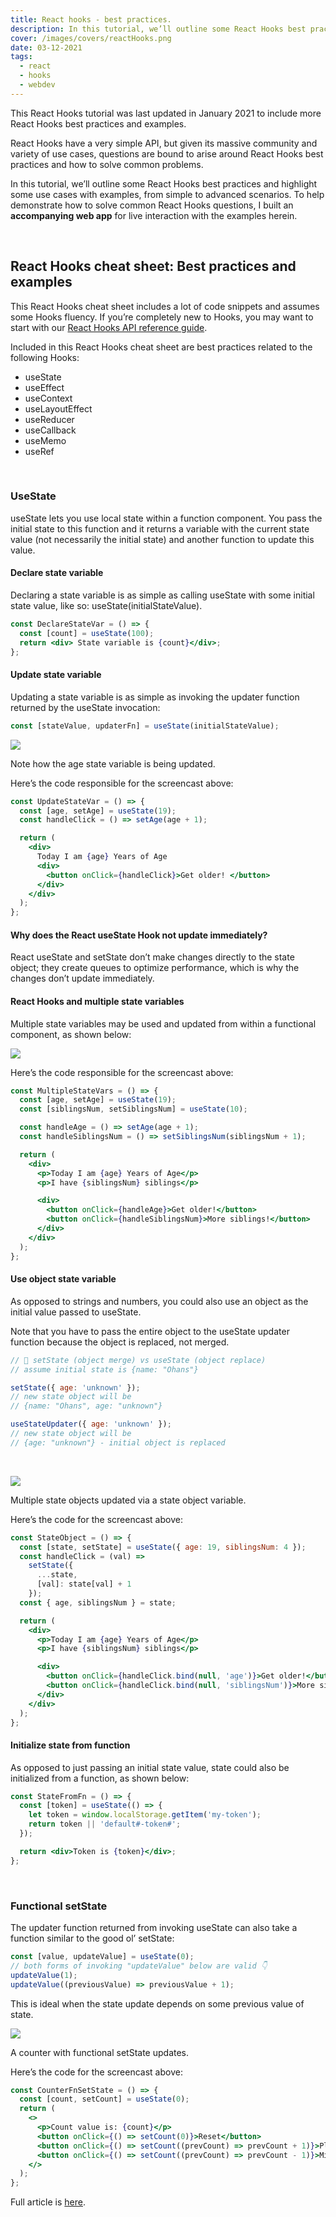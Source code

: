 ```yaml
---
title: React hooks - best practices.
description: In this tutorial, we’ll outline some React Hooks best practices and highlight some use cases with examples, from simple to advanced scenarios.
cover: /images/covers/reactHooks.png
date: 03-12-2021
tags:
  - react
  - hooks
  - webdev
---
```


<span class="md-detail">This React Hooks tutorial was last updated in January 2021 to include more React Hooks best practices and examples.</span>

React Hooks have a very simple API, but given its massive community and variety of use cases, questions are bound to arise around React Hooks best practices and how to solve common problems.

In this tutorial, we’ll outline some React Hooks best practices and highlight some use cases with examples, from simple to advanced scenarios. To help demonstrate how to solve common React Hooks questions, I built an **accompanying web app** for live interaction with the examples herein.

<br/>

## React Hooks cheat sheet: Best practices and examples

This React Hooks cheat sheet includes a lot of code snippets and assumes some Hooks fluency. If you’re completely new to Hooks, you may want to start with our <a href="https://blog.logrocket.com/react-reference-guide-hooks-api/" target="\_blank" rel="noopener noreferrer">React Hooks API reference guide</a>.

Included in this React Hooks cheat sheet are best practices related to the following Hooks:

- useState
- useEffect
- useContext
- useLayoutEffect
- useReducer
- useCallback
- useMemo
- useRef

<br/>

### UseState

useState lets you use local state within a function component. You pass the initial state to this function and it returns a variable with the current state value (not necessarily the initial state) and another function to update this value.

#### Declare state variable

Declaring a state variable is as simple as calling <span class="md-snippet">useState</span> with some initial state value, like so: <span class="md-snippet">useState(initialStateValue)</span>.

```jsx
const DeclareStateVar = () => {
  const [count] = useState(100);
  return <div> State variable is {count}</div>;
};
```

#### Update state variable

Updating a state variable is as simple as invoking the updater function returned by the <span class="md-snippet">useState</span> invocation:

```jsx
const [stateValue, updaterFn] = useState(initialStateValue);
```

![](/images/articles/reactHooks/updateStateVariable.gif)

<span class="md-detail">Note how the age state variable is being updated.</span>

Here’s the code responsible for the screencast above:

```jsx
const UpdateStateVar = () => {
  const [age, setAge] = useState(19);
  const handleClick = () => setAge(age + 1);

  return (
    <div>
      Today I am {age} Years of Age
      <div>
        <button onClick={handleClick}>Get older! </button>
      </div>
    </div>
  );
};
```

#### Why does the React <span class="md-snippet">useState</span> Hook not update immediately?

React <span class="md-snippet">useState</span> and <span class="md-snippet">setState</span> don’t make changes directly to the state object; they create queues to optimize performance, which is why the changes don’t update immediately.

#### React Hooks and multiple state variables

Multiple state variables may be used and updated from within a functional component, as shown below:

![](/images/articles/reactHooks/multipleStateVariables.gif)

Here’s the code responsible for the screencast above:

```jsx
const MultipleStateVars = () => {
  const [age, setAge] = useState(19);
  const [siblingsNum, setSiblingsNum] = useState(10);

  const handleAge = () => setAge(age + 1);
  const handleSiblingsNum = () => setSiblingsNum(siblingsNum + 1);

  return (
    <div>
      <p>Today I am {age} Years of Age</p>
      <p>I have {siblingsNum} siblings</p>

      <div>
        <button onClick={handleAge}>Get older!</button>
        <button onClick={handleSiblingsNum}>More siblings!</button>
      </div>
    </div>
  );
};
```

#### Use object state variable

As opposed to strings and numbers, you could also use an object as the initial value passed to <span class="md-snippet">useState</span>.

Note that you have to pass the entire object to the <span class="md-snippet">useState</span> updater function because the object is replaced, not merged.

```jsx
// 🐢 setState (object merge) vs useState (object replace)
// assume initial state is {name: "Ohans"}

setState({ age: 'unknown' });
// new state object will be
// {name: "Ohans", age: "unknown"}

useStateUpdater({ age: 'unknown' });
// new state object will be
// {age: "unknown"} - initial object is replaced
```

<br/>

![](/images/articles/reactHooks/objectStateVariable.gif)

<span class="md-detail">Multiple state objects updated via a state object variable.</span>

Here’s the code for the screencast above:

```jsx
const StateObject = () => {
  const [state, setState] = useState({ age: 19, siblingsNum: 4 });
  const handleClick = (val) =>
    setState({
      ...state,
      [val]: state[val] + 1
    });
  const { age, siblingsNum } = state;

  return (
    <div>
      <p>Today I am {age} Years of Age</p>
      <p>I have {siblingsNum} siblings</p>

      <div>
        <button onClick={handleClick.bind(null, 'age')}>Get older!</button>
        <button onClick={handleClick.bind(null, 'siblingsNum')}>More siblings!</button>
      </div>
    </div>
  );
};
```

#### Initialize state from function

As opposed to just passing an initial state value, state could also be initialized from a function, as shown below:

```jsx
const StateFromFn = () => {
  const [token] = useState(() => {
    let token = window.localStorage.getItem('my-token');
    return token || 'default#-token#';
  });

  return <div>Token is {token}</div>;
};
```

<br/>

### Functional setState

The updater function returned from invoking <span class="md-snippet">useState</span> can also take a function similar to the good ol’ <span class="md-snippet">setState</span>:

```jsx
const [value, updateValue] = useState(0);
// both forms of invoking "updateValue" below are valid 👇
updateValue(1);
updateValue((previousValue) => previousValue + 1);
```

This is ideal when the state update depends on some previous value of state.

![](/images/articles/reactHooks/setStateUpdates.gif)

<span class="md-detail">A counter with functional setState updates.</span>

Here’s the code for the screencast above:

```jsx
const CounterFnSetState = () => {
  const [count, setCount] = useState(0);
  return (
    <>
      <p>Count value is: {count}</p>
      <button onClick={() => setCount(0)}>Reset</button>
      <button onClick={() => setCount((prevCount) => prevCount + 1)}>Plus (+)</button>
      <button onClick={() => setCount((prevCount) => prevCount - 1)}>Minus (-)</button>
    </>
  );
};
```

Full article is <a href="https://blog.logrocket.com/react-hooks-cheat-sheet-unlock-solutions-to-common-problems-af4caf699e70/#usestate" target="\_blank" rel="noopener noreferrer">here</a>.
